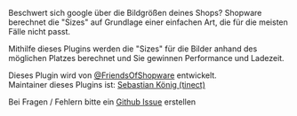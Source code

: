 Beschwert sich google über die Bildgrößen deines Shops?
Shopware berechnet die "Sizes" auf Grundlage einer einfachen Art, die für die meisten Fälle nicht passt.

Mithilfe dieses Plugins werden die "Sizes" für die Bilder anhand des möglichen Platzes berechnet und Sie gewinnen Performance und Ladezeit.

Dieses Plugin wird von [@FriendsOfShopware](https://store.shopware.com/friends-of-shopware.html) entwickelt.  
Maintainer dieses Plugins ist: [Sebastian König (tinect)](https://github.com/tinect)

Bei Fragen / Fehlern bitte ein [Github Issue](https://github.com/FriendsOfShopware/FroshLazySizes/issues/new) erstellen
